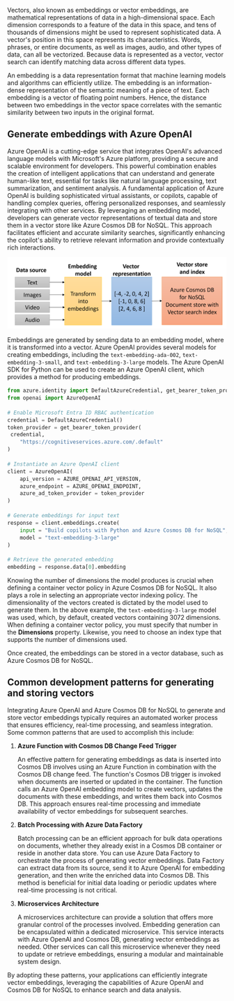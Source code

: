 Vectors, also known as embeddings or vector embeddings, are mathematical representations of data in a high-dimensional space. Each dimension corresponds to a feature of the data in this space, and tens of thousands of dimensions might be used to represent sophisticated data. A vector's position in this space represents its characteristics. Words, phrases, or entire documents, as well as images, audio, and other types of data, can all be vectorized. Because data is represented as a vector, vector search can identify matching data across different data types.

An embedding is a data representation format that machine learning models and algorithms can efficiently utilize. The embedding is an information-dense representation of the semantic meaning of a piece of text. Each embedding is a vector of floating point numbers. Hence, the distance between two embeddings in the vector space correlates with the semantic similarity between two inputs in the original format.

## Generate embeddings with Azure OpenAI

Azure OpenAI is a cutting-edge service that integrates OpenAI's advanced language models with Microsoft's Azure platform, providing a secure and scalable environment for developers. This powerful combination enables the creation of intelligent applications that can understand and generate human-like text, essential for tasks like natural language processing, text summarization, and sentiment analysis. A fundamental application of Azure OpenAI is building sophisticated virtual assistants, or copilots, capable of handling complex queries, offering personalized responses, and seamlessly integrating with other services. By leveraging an embedding model, developers can generate vector representations of textual data and store them in a vector store like Azure Cosmos DB for NoSQL. This approach facilitates efficient and accurate similarity searches, significantly enhancing the copilot's ability to retrieve relevant information and provide contextually rich interactions.

![Diagram of using an embedding model to generate vectors and store them in Azure Cosmos DB for NoSQL.](../media/vector-embedding-storage-with-azure-cosmos-db-nosql.png)

Embeddings are generated by sending data to an embedding model, where it is transformed into a vector. Azure OpenAI provides several models for creating embeddings, including the `text-embedding-ada-002`, `text-embedding-3-small`, and `text-embedding-3-large` models. The Azure OpenAI SDK for Python can be used to create an Azure OpenAI client, which provides a method for producing embeddings.

```python
from azure.identity import DefaultAzureCredential, get_bearer_token_provider
from openai import AzureOpenAI

# Enable Microsoft Entra ID RBAC authentication
credential = DefaultAzureCredential()
token_provider = get_bearer_token_provider(
 credential,
    "https://cognitiveservices.azure.com/.default"
)

# Instantiate an Azure OpenAI client
client = AzureOpenAI(
    api_version = AZURE_OPENAI_API_VERSION,
    azure_endpoint = AZURE_OPENAI_ENDPOINT,
    azure_ad_token_provider = token_provider
)

# Generate embeddings for input text
response = client.embeddings.create(
    input = "Build copilots with Python and Azure Cosmos DB for NoSQL",
    model = "text-embedding-3-large"
)

# Retrieve the generated embedding
embedding = response.data[0].embedding
```

Knowing the number of dimensions the model produces is crucial when defining a container vector policy in Azure Cosmos DB for NoSQL. It also plays a role in selecting an appropriate vector indexing policy. The dimensionality of the vectors created is dictated by the model used to generate them. In the above example, the `text-embedding-3-large` model was used, which, by default, created vectors containing 3072 dimensions. When defining a container vector policy, you must specify that number in the **Dimensions** property. Likewise, you need to choose an index type that supports the number of dimensions used.

Once created, the embeddings can be stored in a vector database, such as Azure Cosmos DB for NoSQL.

## Common development patterns for generating and storing vectors

Integrating Azure OpenAI and Azure Cosmos DB for NoSQL to generate and store vector embeddings typically requires an automated worker process that ensures efficiency, real-time processing, and seamless integration. Some common patterns that are used to accomplish this include:

1. **Azure Function with Cosmos DB Change Feed Trigger**

    An effective pattern for generating embeddings as data is inserted into Cosmos DB involves using an Azure Function in combination with the Cosmos DB change feed. The function's Cosmos DB trigger is invoked when documents are inserted or updated in the container. The function calls an Azure OpenAI embedding model to create vectors, updates the documents with these embeddings, and writes them back into Cosmos DB. This approach ensures real-time processing and immediate availability of vector embeddings for subsequent searches.

2. **Batch Processing with Azure Data Factory**

    Batch processing can be an efficient approach for bulk data operations on documents, whether they already exist in a Cosmos DB container or reside in another data store. You can use Azure Data Factory to orchestrate the process of generating vector embeddings. Data Factory can extract data from its source, send it to Azure OpenAI for embedding generation, and then write the enriched data into Cosmos DB. This method is beneficial for initial data loading or periodic updates where real-time processing is not critical.

3. **Microservices Architecture**

    A microservices architecture can provide a solution that offers more granular control of the processes involved. Embedding generation can be encapsulated within a dedicated microservice. This service interacts with Azure OpenAI and Cosmos DB, generating vector embeddings as needed. Other services can call this microservice whenever they need to update or retrieve embeddings, ensuring a modular and maintainable system design.

By adopting these patterns, your applications can efficiently integrate vector embeddings, leveraging the capabilities of Azure OpenAI and Cosmos DB for NoSQL to enhance search and data analysis.
